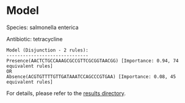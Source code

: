 
# Model

Species: salmonella enterica

Antibiotic: tetracycline

```
Model (Disjunction - 2 rules):
------------------------------
Presence(AACTCTGCCAAAGCGCCGTTCGCGGTAACGG) [Importance: 0.94, 74 equivalent rules]
OR
Absence(ACGTGTTTTGTTGATAAATCCAGCCCGTGAA) [Importance: 0.08, 45 equivalent rules]

```

For details, please refer to the [results directory](../../../../../results/scm_b/salmonella%20enterica/tetracycline/repeat_7/).

